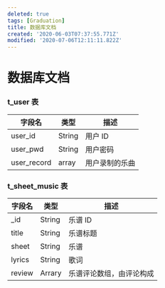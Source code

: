 ```yaml
---
deleted: true
tags: [Graduation]
title: 数据库文档
created: '2020-06-03T07:37:55.771Z'
modified: '2020-07-06T12:11:11.822Z'
---
```


# 数据库文档
### t_user 表
| 字段名 | 类型 | 描述 |
|  ----  | ----  | ---- |
| user_id | String | 用户 ID |
| user_pwd | String | 用户密码 |
| user_record | array | 用户录制的乐曲 |
### t_sheet_music 表
| 字段名 | 类型 | 描述 |
|  ----  | ----  | ---- |
| _id | String | 乐谱 ID |
| title | String | 乐谱标题 |
| sheet | String | 乐谱 |
| lyrics | String | 歌词 |
| review | Arrary | 乐谱评论数组，由评论构成 |

